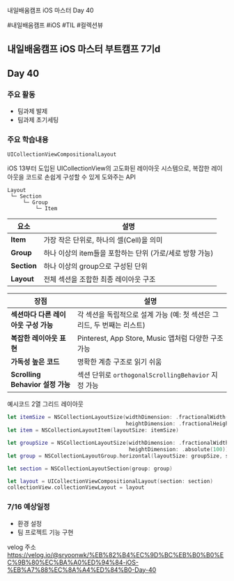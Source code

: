 내일배움캠프 iOS 마스터 Day 40

#내일배움캠프 #iOS #TIL #컬렉션뷰

## 내일배움캠프 iOS 마스터 부트캠프 7기d

## Day 40

### 주요 활동
- 팀과제 발제
- 팀과제 초기세팅

### 주요 학습내용

`UICollectionViewCompositionalLayout`

iOS 13부터 도입된 UICollectionView의 고도화된 레이아웃 시스템으로, 복잡한 레이아웃을 코드로 손쉽게 구성할 수 있게 도와주는 API
```
Layout
 └─ Section
     └─ Group
         └─ Item
```

| 요소          | 설명                                  |
| ----------- | ----------------------------------- |
| **Item**    | 가장 작은 단위로, 하나의 셀(Cell)을 의미          |
| **Group**   | 하나 이상의 item들을 포함하는 단위 (가로/세로 방향 가능) |
| **Section** | 하나 이상의 group으로 구성된 단위               |
| **Layout**  | 전체 섹션을 조합한 최종 레이아웃 구조               |

| 장점                           | 설명                                          |
| ---------------------------- | ------------------------------------------- |
| **섹션마다 다른 레이아웃 구성 가능**       | 각 섹션을 독립적으로 설계 가능 (예: 첫 섹션은 그리드, 두 번째는 리스트) |
| **복잡한 레이아웃 표현**              | Pinterest, App Store, Music 앱처럼 다양한 구조 가능   |
| **가독성 높은 코드**                | 명확한 계층 구조로 읽기 쉬움                            |
| **Scrolling Behavior 설정 가능** | 섹션 단위로 `orthogonalScrollingBehavior` 지정 가능  |


예시코드 2열 그리드 레이아웃

```swift
let itemSize = NSCollectionLayoutSize(widthDimension: .fractionalWidth(0.5),
                                      heightDimension: .fractionalHeight(1.0))
let item = NSCollectionLayoutItem(layoutSize: itemSize)

let groupSize = NSCollectionLayoutSize(widthDimension: .fractionalWidth(1.0),
                                       heightDimension: .absolute(100))
let group = NSCollectionLayoutGroup.horizontal(layoutSize: groupSize, subitems: [item, item])

let section = NSCollectionLayoutSection(group: group)

let layout = UICollectionViewCompositionalLayout(section: section)
collectionView.collectionViewLayout = layout

```


### 7/16 예상일정
- 환경 설정
- 팀 프로젝트 기능 구현

velog 주소    
https://velog.io/@sryoonwk/%EB%82%B4%EC%9D%BC%EB%B0%B0%EC%9B%80%EC%BA%A0%ED%94%84-iOS-%EB%A7%88%EC%8A%A4%ED%84%B0-Day-40